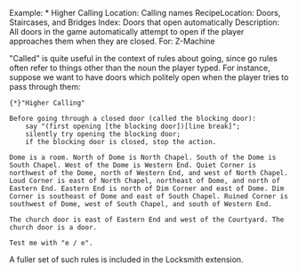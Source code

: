 Example: * Higher Calling
Location: Calling names
RecipeLocation: Doors, Staircases, and Bridges
Index: Doors that open automatically
Description: All doors in the game automatically attempt to open if the player approaches them when they are closed.
For: Z-Machine

  
"Called" is quite useful in the context of rules about going, since go rules often refer to things other than the noun the player typed. For instance, suppose we want to have doors which politely open when the player tries to pass through them:

  

``` inform7
{*}"Higher Calling"

Before going through a closed door (called the blocking door):
	say "(first opening [the blocking door])[line break]";
	silently try opening the blocking door;
	if the blocking door is closed, stop the action.

Dome is a room. North of Dome is North Chapel. South of the Dome is South Chapel. West of the Dome is Western End. Quiet Corner is northwest of the Dome, north of Western End, and west of North Chapel. Loud Corner is east of North Chapel, northeast of Dome, and north of Eastern End. Eastern End is north of Dim Corner and east of Dome. Dim Corner is southeast of Dome and east of South Chapel. Ruined Corner is southwest of Dome, west of South Chapel, and south of Western End.

The church door is east of Eastern End and west of the Courtyard. The church door is a door.

Test me with "e / e".
```

  
A fuller set of such rules is included in the Locksmith extension.

